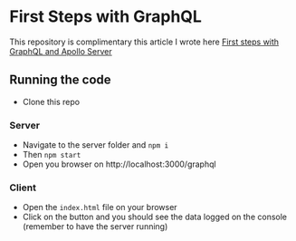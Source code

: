 # First Steps with GraphQL

This repository is complimentary this article I wrote here [First steps with GraphQL and Apollo Server](https://medium.com/betsson-group/first-steps-with-graphql-and-apollo-server-4d68ced18798)

## Running the code

* Clone this repo

### Server 

* Navigate to the server folder and `npm i`
* Then `npm start`
* Open you browser on http://localhost:3000/graphql 

### Client 

* Open the `index.html` file on your browser
* Click on the button and you should see the data logged on the console (remember to have the server running)
